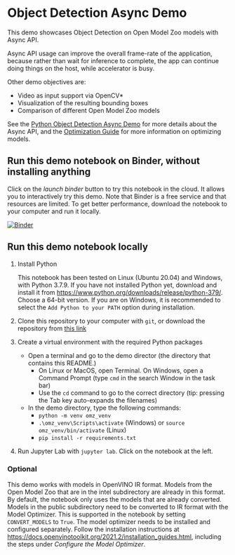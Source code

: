 # Object Detection Async Demo

This demo showcases Object Detection on Open Model Zoo models with Async API.

Async API usage can improve the overall frame-rate of the application, because rather than wait for inference to complete, the app can continue doing things on the host, while accelerator is busy.

Other demo objectives are:

* Video as input support via OpenCV\*
* Visualization of the resulting bounding boxes
* Comparison of different Open Model Zoo models

See the [Python Object Detection Async Demo](../python/) for more details about the Async API, and the [Optimization Guide](https://docs.openvinotoolkit.org/latest/_docs_optimization_guide_dldt_optimization_guide.html) for more information on optimizing models.


## Run this demo notebook on Binder, without installing anything

Click on the *launch binder* button to try this notebook in the cloud. It allows you to interactively try this demo. Note that Binder is a free service and that resources are limited. To get better performance, download the notebook to your computer and run it locally. 

[![Binder](https://mybinder.org/badge_logo.svg)](https://mybinder.org/v2/gh/helena-intel/open_model_zoo/detection-async-notebook?filepath=demos%2Fobject_detection_demo%2Fjupyter-python%2Fobject_detection_demo_mo.ipynb)


## Run this demo notebook locally

1. Install Python 

    This notebook has been tested on Linux (Ubuntu 20.04) and Windows, with Python 3.7.9. If you have not installed Python yet, download and install it from https://www.python.org/downloads/release/python-379/. Choose a 64-bit version. If you are on Windows, it is recommended to select the `Add Python to your PATH` option during installation.

2. Clone this repository to your computer with `git`, or download the repository from [this link](https://github.com/helena-intel/open_model_zoo/archive/master.zip)

3. Create a virtual environment with the required Python packages 
   - Open a terminal and go to the demo director (the directory that contains this README.)
     - On Linux or MacOS, open Terminal. On Windows, open a Command Prompt (type `cmd` in the search Window in the task bar)
     - Use the `cd` command to go to the correct directory (tip: pressing the Tab key auto-expands the filenames)
   - In the demo directory, type the following commands:
       - `python -m venv omz_venv`
       - `.\omz_venv\Scripts\activate` (Windows) or `source omz_venv/bin/activate` (Linux)
       - `pip install -r requirements.txt`

4. Run Jupyter Lab with `jupyter lab`. Click on the notebook at the left.


### Optional

This demo works with models in OpenVINO IR format. Models from the Open Model Zoo that are in the intel subdirectory are already in this format. By default, the notebook only uses the models that are already converted. Models in the public subdirectory need to be converted to IR format with the Model Optimizer. This is supported in the notebook by setting `CONVERT_MODELS` to `True`. The model optimizer needs to be installed and configured separately. Follow the installation instructions at https://docs.openvinotoolkit.org/2021.2/installation_guides.html, including the steps under *Configure the Model Optimizer*. 


